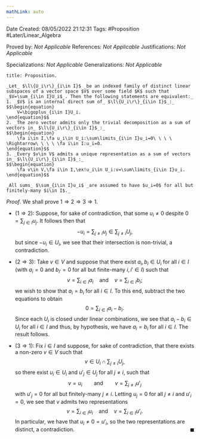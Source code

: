```yaml
---
mathLink: auto
---
```


<div class="topSpace"></div>

Date Created: 08/05/2022 21:12:31
Tags: #Proposition #Later/Linear_Algebra

Proved by: _Not Applicable_
References: _Not Applicable_
Justifications: _Not Applicable_

Specializations: _Not Applicable_
Generalizations: _Not Applicable_

``` ad-Proposition
title: Proposition.

_Let_ $\l\{U_i\r\}_{i\in I}$ _be an indexed family of distinct linear subspaces of a vector space $V$ over some field $K$ such that _$V=\sum_{i\in I}U_i$_. Then the following statements are equivalent:_
1. _$V$ is an internal direct sum of_ $\l\{U_i\r\}_{i\in I}$_:_
$$\begin{equation}
    V=\bigoplus_{i\in I}U_i.
\end{equation}$$
2. _The zero vector admits only the trivial decomposition as a sum of vectors in_ $\l\{U_i\r\}_{i\in I}$_:_
$$\begin{equation}
    \fa i\in I,\fa u_i\in U_i:\sum\limits_{i\in I}u_i=0\ \ \ \ \Rightarrow\ \ \ \ \fa i\in I:u_i=0.
\end{equation}$$
3. _Every $v\in V$ admits a unique representation as a sum of vectors in_ $\l\{U_i\r\}_{i\in I}$_:_
$$\begin{equation}
    \fa v\in V,\fa i\in I,\ex!u_i\in U_i:v=\sum\limits_{i\in I}u_i.
\end{equation}$$

_All sums_ $\sum_{i\in I}u_i$ _are assumed to have $u_i=0$ for all but finitely-many $i\in I$._

```

_Proof_. We shall prove $1\Rightarrow2\Rightarrow3\Rightarrow1$.
* ($1\Rightarrow2$): Suppose, for sake of contradiction, that some $u_i\neq0$ despite $0=\sum_{j\in I}u_j$. It follows then that
$$\begin{equation}
    -u_i=\sum_{j\neq i}u_j\in\sum_{j\neq i}U_j,
\end{equation}$$
but since $-u_i\in U_i$, we see that their intersection is non-trivial, a contradiction.

* ($2\Rightarrow3$): Take $v\in V$ and suppose that there exist $a_i,b_i\in U_i$ for all $i\in I$ (with $a_i=0$ and $b_{i'}=0$ for all but finite-many $i,i'\in I$) such that
$$\begin{equation}
    v=\sum_{i\in I}a_i\ \ \ \ \textrm{and}\ \ \ \ v=\sum_{i\in I}b_i;
\end{equation}$$
we wish to show that $a_i=b_i$ for all $i\in I$. To this end, subtract the two equations to obtain
$$\begin{equation}
    0=\sum_{i\in I}a_i-b_i.
\end{equation}$$
Since each $U_i$ is closed under linear combinations, we see that $a_i-b_i\in U_i$ for all $i\in I$ and thus, by hypothesis, we have $a_i=b_i$ for all $i\in I$. The result follows.
* ($3\Rightarrow1$): Fix $i\in I$ and suppose, for sake of contradiction, that there exists a non-zero $v\in V$ such that
$$\begin{equation}
    v\in U_i\cap\sum_{j\neq i}U_j,
\end{equation}$$
so there exist $u_i\in U_i$ and $u'_j\in U_j$ for all $j\neq i$, such that
$$\begin{equation}
    v=u_i\ \ \ \ \ \ \ \ \textrm{and}\ \ \ \ \ \ \ \ v=\sum_{j\neq i}u'_j
\end{equation}$$
with $u'_j=0$ for all but finitely-many $j\neq i$. Letting $u_j=0$ for all $j\neq i$ and $u'_i=0$, we see that $v$ admits two representations
$$\begin{equation}
    v=\sum_{i\in I}u_i\ \ \ \ \textrm{and}\ \ \ \ v=\sum_{i\in I}u'_i.
\end{equation}$$
In particular, we have that $u_i\neq0=u'_i$, so the two representations are distinct, a contradiction.<span style="float:right;">$\blacksquare$</span>
